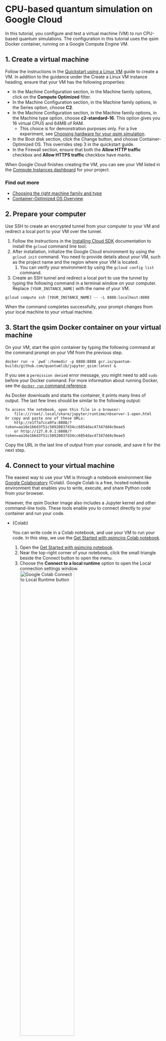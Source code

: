 # CPU-based quantum simulation on Google Cloud

In this tutorial, you configure and test a virtual machine (VM) to run CPU-based
quantum simulations. The configuration in this tutorial uses the qsim Docker
container, running on a Google Compute Engine VM.

## 1. Create a virtual machine

Follow the instructions in the
[Quickstart using a Linux VM](https://cloud.google.com/compute/docs/quickstart-linux)
guide to create a VM. In addition to the guidance under the Create a Linux VM
instance heading, ensure that your VM has the following properties:

*   In the Machine Configuration section, in the Machine family options,
    click on the **Compute Optimized** filter.
*   In the Machine Configuration section, in the Machine family options, in
    the Series option, choose **C2**.
*   In the Machine Configuration section, in the Machine family options, in
    the Machine type option, choose **c2-standard-16**. This option gives
    you 16 virtual CPUS and 64MB of RAM.
    *   This choice is for demonstration purposes only. For a live
        experiment, see [Choosing hardware for your qsim simulation]().
*   In the Boot disk section, click the Change button, and choose
    Container-Optimized OS. This overrides step 3 in the quickstart guide.
*   In the Firewall section, ensure that both the **Allow HTTP traffic**
    checkbox and **Allow HTTPS traffic** checkbox have marks.

When Google Cloud finishes creating the VM, you can see your VM listed in the
[Compute Instances dashboard](https://pantheon.corp.google.com/compute/instances)
for your project.

### Find out more
* [Choosing the right machine family and
  type](https://cloud.google.com/blog/products/compute/choose-the-right-google-compute-engine-machine-type-for-you)
* [Container-Optimized OS
  Overview](https://cloud.google.com/container-optimized-os/docs/concepts/features-and-benefits)

## 2. Prepare your computer

Use SSH to create an encrypted tunnel from your computer to your VM and redirect
a local port to your VM over the tunnel.

1.  Follow the instructions in the
    [Installing Cloud SDK](https://cloud.google.com/sdk/docs/install)
    documentation to install the `gcloud` command line tool.
1.  After installation, initialize the Google Cloud environment by using the
    `gcloud init` command. You need to provide details about your VM, such as
    the project name and the region where your VM is located.
    1.  You can verify your environment by using the `gcloud config list`
        command.
1.  Create an SSH tunnel and redirect a local port to use the tunnel by typing
    the following command in a terminal window on your computer. Replace
    `[YOUR_INSTANCE_NAME]` with the name of your VM.

```
gcloud compute ssh [YOUR_INSTANCE_NAME] -- -L 8888:localhost:8888
```

When the command completes successfully, your prompt changes from your local
machine to your virtual machine.

## 3. Start the qsim Docker container on your virtual machine

On your VM, start the qsim container by typing the following command at the
command prompt on your VM from the previous step.

```
docker run -v `pwd`:/homedir -p 8888:8888 gcr.io/quantum-builds/github.com/quantumlib/jupyter_qsim:latest &
```

If you see a `permission denied` error message, you might need to add `sudo`
before your Docker command. For more information about running Docker, see the
[`docker run` command reference](https://docs.docker.com/engine/reference/run/#general-form).

As Docker downloads and starts the container, it prints many lines of output.
The last few lines should be similar to the following output:

```
To access the notebook, open this file in a browser:
    file:///root/.local/share/jupyter/runtime/nbserver-1-open.html
Or copy and paste one of these URLs:
    http://e1f7a7cca9fa:8888/?token=aa16e1b6d3f51c58928037d34cc6854dac47347dd4c0eae5
    or http://127.0.0.1:8888/?token=aa16e1b6d3f51c58928037d34cc6854dac47347dd4c0eae5
```

Copy the URL in the last line of output from your console, and save it for the
next step.

## 4. Connect to your virtual machine

The easiest way to use your VM is through a notebook environment like
[Google Colaboratory](https://colab.sandbox.google.com/notebooks/intro.ipynb?utm_source=scs-index#recent=true)
(Colab). Google Colab is a free, hosted notebook environment that enables you to
write, execute, and share Python code from your browser.

However, the qsim Docker image also includes a Jupyter kernel and other
command-line tools. These tools enable you to connect directly to your container
and run your code.

*   {Colab}

      You can write code in a Colab notebook, and use your VM to run your code. In
      this step, we use the
      [Get Started with qsimcirq Colab notebook](https://quantumai.google/qsim/tutorials/qsimcirq).

      1.  Open the
          [Get Started with qsimcirq notebook](https://quantumai.google/qsim/tutorials/qsimcirq).
      2.  Near the top-right corner of your notebook, click the small triangle beside
          the Connect button to open the menu.
      3.  Choose the **Connect to a local runtime** option to open the Local
          connection settings window.
          <img src="../images/colab_connect.png" alt="Google Colab Connect to Local Runtime button" style="width: 62%" class="screenshot">
      1.  In the Backend URL text field, paste the URL that you saved in step 5.
      2.  Change the part of your URL that read `127.0.0.1` to `localhost`.
          <img src="../images/colab_remote.png" alt="Google Colab Local Runtime connection window" style="width: 62%" class="screenshot">
      1.  Click the **Connect** button in the Local connection settings window.

      When your connection is ready, Colab displays a green checkmark beside the
      Connected (Local) button near the top-right corner of your notebook.

      <img src="../images/colab_connected.png" alt="Google Colab Local Runtime connection windo" style="width: 62%" class="screenshot">

      The code cells in your notebook now execute on your VM instead of your local
      computer.

*   {Jupyter}

      You can run your simulation directly in your Docker container, in Jupyter.
      Jupyter runs in the qsim Docker container.

      1.  Open a browser window.
      2.  In the navigation bar, paste the URL that you copied in step 4.
      3.  In the browser you should now see the Jupyter UI, running on your VM.

      The code that you execute here executes on your VM. You can navigate to qsim >
      docs > tutorials to try other tutorials.

*   {Command line}

      You can run a quantum simulation using qsim from the command line.
      Your code runs in the qsim Docker container.

      **Before you begin**

      For this scenario, you can connect to your machine directly over SSH rather than
      create a tunnel. In step 3.3 above, remove the second half of the command.
      Instead of the following command:

      ```
      gcloud compute ssh [YOUR_INSTANCE_NAME] -- -L 8888:localhost:8888
      ```

      Run:

      ```
      gcloud compute ssh [YOUR_INSTANCE_NAME]
      ```

      Either command works for the purpose of this tutorial. Continue to step 4 then
      complete the steps below, regardless of which command you use.

      **1. Copy the container ID for your qsim Docker container**

      Use the `docker ps` command to display the container ID. The output should look
      like the following text:

      ```
      CONTAINER ID IMAGE COMMAND CREATED STATUS PORTS NAMES i
      8ab217d640a3 gcr.io/quantum-291919/jupyter_qsim:latest "jupyter-notebook --…" 2 hours ago Up 2 hours 0.0.0.0:8888->8888/tcp dazzling_lovelace.
      ```

      In this case, the container ID is `8ab217d640a3`.

      **2. Connect to your qsim Docker container**

      Use the docker exec command line tool to login to your container. Replace
      `[CONTAINER_ID]` with the ID that you copied in step 1.

      ```
      docker exec -it [CONTAINER_ID] /bin/bash
      ```

      Your command prompt now executes commands in the container.

      **3. Verify your installation**

      You can use the code below to verify that qsim uses your qsim installation.
      You can paste the code directly into the REPL, or paste the code in a
      file.
      ```
      # Import Cirq and qsim
      import cirq
      import qsimcirq

      # Instantiate qubits and create a circuit
      q0, q1 = cirq.LineQubit.range(2)
      circuit = cirq.Circuit(cirq.H(q0), cirq.CX(q0, q1))

      # Instantiate a simulator that uses the GPU
      qsim_simulator = qsimcirq.QSimSimulator()

      # Run the simulation
      print("Running simulation for the following circuit:")
      print(circuit)

      qsim_results = qsim_simulator.compute_amplitudes(
          circuit, bitstrings=[0b00, 0b01])

      print("qsim results:")
      print(qsim_results)
      ```

      After a moment, you should see a result that looks similar to the following.

      ```
      [(0.7071067690849304+0j), 0j]
      ```

## Clean up

After you finish either tutorial, you can avoid continued billing by stopping or
deleting the VM instance that you create; visit the
[Compute Instances dashboard](https://pantheon.corp.google.com/compute/instances)
to manage your VM.

For more information about managing your VM, see the following documentation
from Google Cloud:

*   [Stopping and starting a VM](https://cloud.google.com/compute/docs/instances/stop-start-instance)
*   [Suspending and resuming an instance](https://cloud.google.com/compute/docs/instances/suspend-resume-instance)
*   [Deleting a VM instance](https://cloud.google.com/compute/docs/instances/deleting-instance)

## Next steps

After you finish, don't forget to stop or delete your VM on the Compute
Instances dashboard. For more information, see the
[Clean Up section in the Overview](https://quantumai.google/qsim/tutorials/gcp_overview#clean_up).

You are now ready to run your own large simulations on Google Cloud. If you want
to try a large circuit on Google Cloud, you can connect the
[Simulate a large quantum circuit](https://colab.sandbox.google.com/github/quantumlib/qsim/blob/master/docs/tutorials/q32d14.ipynb)
Colab notebook to your VM
([documentation](https://quantumai.google/qsim/tutorials/q32d14)).

As an alternative to Google Cloud, you can download the Docker container or the
qsim source code to run quantum simulations on your own high-performance
computing platform.
